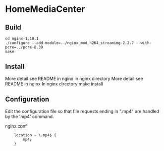 # HomeMediaCenter


## Build

    cd nginx-1.10.1
    ./configure --add-module=../nginx_mod_h264_streaming-2.2.7 --with-pcre=../pcre-8.39
    make

## Install
More detail see README in nginx
In nginx directory
More detail see README in nginx
In nginx directory
    make install

    

## Configuration

Edit the configuration file so that file requests ending in ".mp4" are handled by the 'mp4' command.

nginx.conf

        location ~ \.mp4$ {
            mp4;
        }


